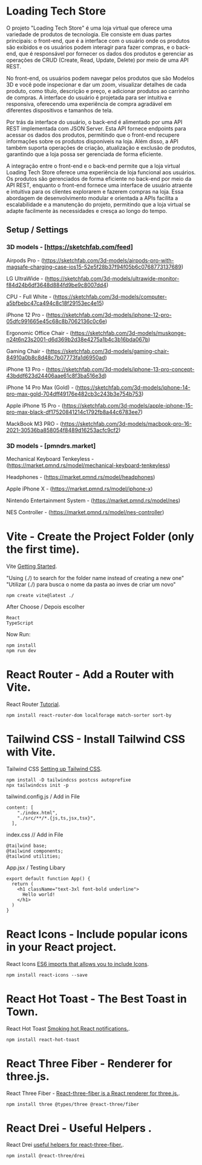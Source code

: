 # Loading Tech Store 

O projeto "Loading Tech Store" é uma loja virtual que oferece uma variedade de produtos de tecnologia. Ele consiste em duas partes principais: o front-end, que é a interface com o usuário onde os produtos são exibidos e os usuários podem interagir para fazer compras, e o back-end, que é responsável por fornecer os dados dos produtos e gerenciar as operações de CRUD (Create, Read, Update, Delete) por meio de uma API REST.

No front-end, os usuários podem navegar pelos produtos que são Modelos 3D e você pode inspecionar e dar um zoom, visualizar detalhes de cada produto, como título, descrição e preço, e adicionar produtos ao carrinho de compras. A interface do usuário é projetada para ser intuitiva e responsiva, oferecendo uma experiência de compra agradável em diferentes dispositivos e tamanhos de tela.

Por trás da interface do usuário, o back-end é alimentado por uma API REST implementada com JSON Server. Esta API fornece endpoints para acessar os dados dos produtos, permitindo que o front-end recupere informações sobre os produtos disponíveis na loja. Além disso, a API também suporta operações de criação, atualização e exclusão de produtos, garantindo que a loja possa ser gerenciada de forma eficiente.

A integração entre o front-end e o back-end permite que a loja virtual Loading Tech Store oferece uma experiência de loja funcional aos usuários. Os produtos são gerenciados de forma eficiente no back-end por meio da API REST, enquanto o front-end fornece uma interface de usuário atraente e intuitiva para os clientes explorarem e fazerem compras na loja. Essa abordagem de desenvolvimento modular e orientada a APIs facilita a escalabilidade e a manutenção do projeto, permitindo que a loja virtual se adapte facilmente às necessidades e cresça ao longo do tempo.


## Setup / Settings


### 3D models - [https://sketchfab.com/feed]

Airpods Pro - (https://sketchfab.com/3d-models/airpods-pro-with-magsafe-charging-case-ios15-52e5f28b37f94f05b6c0768773137689)

LG UltraWide - (https://sketchfab.com/3d-models/ultrawide-monitor-f84d24b6df3648d884fd9be9c8007dd4)

CPU - Full White - (https://sketchfab.com/3d-models/computer-a5bfbebc47ca494c8c18f29153ec4e15)

iPhone 12 Pro - (https://sketchfab.com/3d-models/iphone-12-pro-05dfc991665e45c68c8b7062136c0c6e)

Ergonomic Office Chair - (https://sketchfab.com/3d-models/muskonge-n24t6n23s2001-d6d369b2d38e4275a1b4c3b16bda067b)

Gaming Chair - (https://sketchfab.com/3d-models/gaming-chair-84910a0b8c8d48c7b07773fa1d6950ad)

iPhone 13 Pro - (https://sketchfab.com/3d-models/iphone-13-pro-concept-43bddf623d24406aae61c8f3ba516e3d)

iPhone 14 Pro Max (Gold) - (https://sketchfab.com/3d-models/iphone-14-pro-max-gold-704dff49176e482cb3c243b3e754b753)

Apple iPhone 15 Pro - (https://sketchfab.com/3d-models/apple-iphone-15-pro-max-black-df17520841214c1792fb8a44c6783ee7)

MackBook M3 PRO - (https://sketchfab.com/3d-models/macbook-pro-16-2021-30536ba858054f8489d16253acfc9cf2)

### 3D models - [pmndrs.market] 

Mechanical Keyboard Tenkeyless - (https://market.pmnd.rs/model/mechanical-keyboard-tenkeyless)

Headphones - (https://market.pmnd.rs/model/headphones)

Apple iPhone X - (https://market.pmnd.rs/model/iphone-x)

Nintendo Entertainment System - (https://market.pmnd.rs/model/nes)

NES Controller - (https://market.pmnd.rs/model/nes-controller)


# Vite - Create the Project Folder (only the first time).

Vite [Getting Started](https://vitejs.dev/guide/).

"Using (./) to search for the folder name instead of creating a new one"
"Utilizar (./) para busca o nome da pasta ao inves de criar um novo"

```
npm create vite@latest ./
```

After Choose / Depois escolher

```
React
TypeScript
```

Now Run: 

```
npm install
npm run dev
```


# React Router - Add a Router with Vite.

React Router [Tutorial](https://reactrouter.com/en/main/start/tutorial).

```
npm install react-router-dom localforage match-sorter sort-by
```


# Tailwind CSS - Install Tailwind CSS with Vite.

Tailwind CSS [Setting up Tailwind CSS](https://tailwindcss.com/docs/guides/vite).

```
npm install -D tailwindcss postcss autoprefixe
npx tailwindcss init -p
```

tailwind.config.js / Add in File

```
content: [
    "./index.html",
    "./src/**/*.{js,ts,jsx,tsx}",
  ],
```

index.css // Add in File

```
@tailwind base;
@tailwind components;
@tailwind utilities;
```

App.jsx / Testing Libary

```
export default function App() {
  return (
    <h1 className="text-3xl font-bold underline">
      Hello world!
    </h1>
  )
}
```


# React Icons - Include popular icons in your React project.

React Icons [ES6 imports that allows you to include Icons](https://react-icons.github.io/react-icons/).

```
npm install react-icons --save
```


# React Hot Toast - The Best Toast in Town.

React Hot Toast [Smoking hot React notifications.](https://react-hot-toast.com/).

```
npm install react-hot-toast
```


# React Three Fiber - Renderer for three.js.

React Three Fiber - [React-three-fiber is a React renderer for three.js.](https://docs.pmnd.rs/react-three-fiber/getting-started/introduction).

```
npm install three @types/three @react-three/fiber
```


# React Drei - Useful Helpers .

React Drei [useful helpers for react-three-fiber.](https://github.com/pmndrs/drei#readme).

```
npm install @react-three/drei
```

















